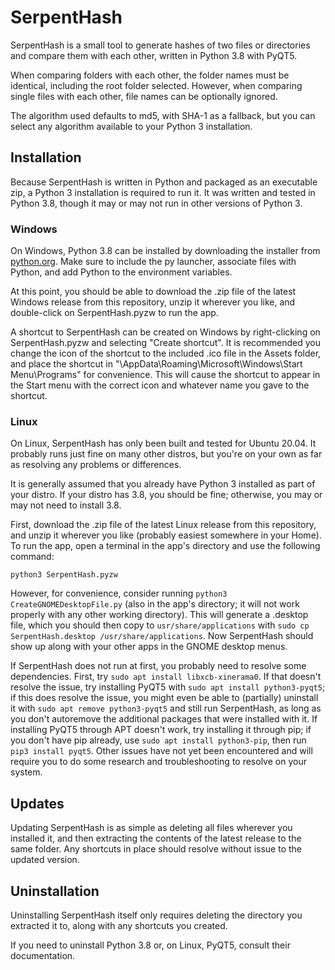 # SerpentHash
SerpentHash is a small tool to generate hashes of two files or directories and compare them with each other, written in Python 3.8 with PyQT5.

When comparing folders with each other, the folder names must be identical, including the root folder selected.  However, when comparing single files with each other, file names can be optionally ignored.

The algorithm used defaults to md5, with SHA-1 as a fallback, but you can select any algorithm available to your Python 3 installation.

## Installation
Because SerpentHash is written in Python and packaged as an executable zip, a Python 3 installation is required to run it.  It was written and tested in Python 3.8, though it may or may not run in other versions of Python 3.

### Windows
On Windows, Python 3.8 can be installed by downloading the installer from [python.org](https://www.python.org/).  Make sure to include the py launcher, associate files with Python, and add Python to the environment variables.

At this point, you should be able to download the .zip file of the latest Windows release from this repository, unzip it wherever you like, and double-click on SerpentHash.pyzw to run the app.

A shortcut to SerpentHash can be created on Windows by right-clicking on SerpentHash.pyzw and selecting "Create shortcut". It is recommended you change the icon of the shortcut to the included .ico file in the Assets folder, and place the shortcut in "\AppData\Roaming\Microsoft\Windows\Start Menu\Programs" for convenience.  This will cause the shortcut to appear in the Start menu with the correct icon and whatever name you gave to the shortcut.

### Linux
On Linux, SerpentHash has only been built and tested for Ubuntu 20.04.  It probably runs just fine on many other distros, but you're on your own as far as resolving any problems or differences.

It is generally assumed that you already have Python 3 installed as part of your distro.  If your distro has 3.8, you should be fine; otherwise, you may or may not need to install 3.8.

First, download the .zip file of the latest Linux release from this repository, and unzip it wherever you like (probably easiest somewhere in your Home).  To run the app, open a terminal in the app's directory and use the following command:

```
python3 SerpentHash.pyzw
```

However, for convenience, consider running `python3 CreateGNOMEDesktopFile.py` (also in the app's directory; it will not work properly with any other working directory).  This will generate a .desktop file, which you should then copy to `usr/share/applications`  with `sudo cp SerpentHash.desktop /usr/share/applications`.  Now SerpentHash should show up along with your other apps in the GNOME desktop menus.

If SerpentHash does not run at first, you probably need to resolve some dependencies.  First, try `sudo apt install libxcb-xinerama0`.  If that doesn't resolve the issue, try installing PyQT5 with `sudo apt install python3-pyqt5`; if this does resolve the issue, you might even be able to (partially) uninstall it with `sudo apt remove python3-pyqt5` and still run SerpentHash, as long as you don't autoremove the additional packages that were installed with it.  If installing PyQT5 through APT doesn't work, try installing it through pip; if you don't have pip already, use `sudo apt install python3-pip`, then run `pip3 install pyqt5`.  Other issues have not yet been encountered and will require you to do some research and troubleshooting to resolve on your system.

## Updates
Updating SerpentHash is as simple as deleting all files wherever you installed it, and then extracting the contents of the latest release to the same folder.  Any shortcuts in place should resolve without issue to the updated version.

## Uninstallation
Uninstalling SerpentHash itself only requires deleting the directory you extracted it to, along with any shortcuts you created.

If you need to uninstall Python 3.8 or, on Linux, PyQT5, consult their documentation.
